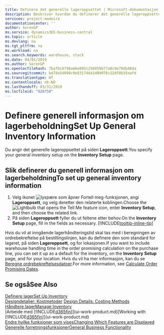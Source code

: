 ```yaml
---
title: Definere det generelle lageroppsettet | Microsoft-dokumentasjon
description: Beskriver hvordan du definerer det generelle lageroppsettet, for eksempel nummerserier og lokasjoner, slik at du for eksempel kan administrere lageret og varene.
services: project-madeira
documentationcenter: ''
author: SorenGP
ms.service: dynamics365-business-central
ms.topic: article
ms.devlang: na
ms.tgt_pltfrm: na
ms.workload: na
ms.search.keywords: warehouse, stock
ms.date: 04/01/2019
ms.author: SorenGP
ms.openlocfilehash: 7baf0c8798a66e092c256059b77a8c9e78db48da
ms.sourcegitcommit: bd78a5d990c9e83174da1409076c22df8b35eafd
ms.translationtype: HT
ms.contentlocale: nb-NO
ms.lasthandoff: 03/31/2019
ms.locfileid: "928750"
---
```

# <a name="set-up-general-inventory-information"></a><span data-ttu-id="90c2e-103">Definere generell informasjon om lagerbeholdning</span><span class="sxs-lookup"><span data-stu-id="90c2e-103">Set Up General Inventory Information</span></span>
<span data-ttu-id="90c2e-104">Du angir det generelle lageroppsettet på siden **Lageroppsett**.</span><span class="sxs-lookup"><span data-stu-id="90c2e-104">You specify your general inventory setup on the **Inventory Setup** page.</span></span>

## <a name="to-set-up-general-inventory-information"></a><span data-ttu-id="90c2e-105">Slik definerer du generell informasjon om lagerbeholdning</span><span class="sxs-lookup"><span data-stu-id="90c2e-105">To set up general inventory information</span></span>
1. <span data-ttu-id="90c2e-106">Velg ikonet ![lyspære som åpner Fortell meg-funksjonen](media/ui-search/search_small.png "Fortell hva du vil gjøre"), angi **Lageroppsett**, og velg deretter den relaterte koblingen.</span><span class="sxs-lookup"><span data-stu-id="90c2e-106">Choose the ![Lightbulb that opens the Tell Me feature](media/ui-search/search_small.png "Tell me what you want to do") icon, enter **Inventory Setup**, and then choose the related link.</span></span>
2. <span data-ttu-id="90c2e-107">På siden **Lageroppsett** fyller du ut feltene etter behov.</span><span class="sxs-lookup"><span data-stu-id="90c2e-107">On the **Inventory Setup** page, fill in the fields as necessary.</span></span> [!INCLUDE[tooltip-inline-tip](includes/tooltip-inline-tip_md.md)]

<span data-ttu-id="90c2e-108">Hvis du vil at inngående lagerhåndteringstid skal tas med i beregningen av ordrebekreftelse på bestillingslinjen, kan du definere den som standard for lageret, på siden **Lageroppsett**, og for lokasjonen.</span><span class="sxs-lookup"><span data-stu-id="90c2e-108">If you want to include warehouse handling time in the order promising calculation on the purchase line, you can set it up as a default for the inventory, on the **Inventory Setup** page, and for your location.</span></span> <span data-ttu-id="90c2e-109">Hvis du vil ha mer informasjon, kan du se [Beregne ordrebekreftelsesdatoer](sales-how-to-calculate-order-promising-dates.md).</span><span class="sxs-lookup"><span data-stu-id="90c2e-109">For more information, see [Calculate Order Promising Dates](sales-how-to-calculate-order-promising-dates.md).</span></span>  

## <a name="see-also"></a><span data-ttu-id="90c2e-110">Se også</span><span class="sxs-lookup"><span data-stu-id="90c2e-110">See Also</span></span>
[<span data-ttu-id="90c2e-111">Definere lager</span><span class="sxs-lookup"><span data-stu-id="90c2e-111">Set Up Inventory</span></span>](inventory-setup-inventory.md)  
<span data-ttu-id="90c2e-112">[Designdetaljer: Kostmetoder](design-details-costing-methods.md)  </span><span class="sxs-lookup"><span data-stu-id="90c2e-112">[Design Details: Costing Methods](design-details-costing-methods.md)  </span></span>  
[<span data-ttu-id="90c2e-113">Håndtere lager</span><span class="sxs-lookup"><span data-stu-id="90c2e-113">Manage Inventory</span></span>](inventory-manage-inventory.md)  
<span data-ttu-id="90c2e-114">[Arbeide med [!INCLUDE[d365fin](includes/d365fin_md.md)]](ui-work-product.md)</span><span class="sxs-lookup"><span data-stu-id="90c2e-114">[Working with [!INCLUDE[d365fin](includes/d365fin_md.md)]](ui-work-product.md)</span></span>  
[<span data-ttu-id="90c2e-115">Endre hvilke funksjoner som vises</span><span class="sxs-lookup"><span data-stu-id="90c2e-115">Changing Which Features are Displayed</span></span>](ui-experiences.md)  
[<span data-ttu-id="90c2e-116">Generelle forretningsfunksjoner</span><span class="sxs-lookup"><span data-stu-id="90c2e-116">General Business Functionality</span></span>](ui-across-business-areas.md)
